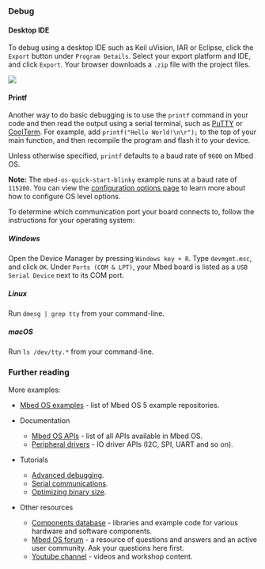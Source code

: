 ### Debug

#### Desktop IDE

To debug using a desktop IDE such as Keil uVision, IAR or Eclipse, click the `Export` button under `Program Details`. Select your export platform and IDE, and click `Export`. Your browser downloads a `.zip` file with the project files.

<span class="images">![](https://s3-us-west-2.amazonaws.com/mbed-os-docs-images/export_online_compiler.png)
</span>

#### Printf

Another way to do basic debugging is to use the `printf` command in your code and then read the output using a serial terminal, such as [PuTTY](http://www.putty.org/) or [CoolTerm](http://freeware.the-meiers.org/). For example, add `printf("Hello World!\n\r");` to the top of your main function, and then recompile the program and flash it to your device.

Unless otherwise specified, `printf` defaults to a baud rate of `9600` on Mbed OS. 

<span class="notes">**Note:** The `mbed-os-quick-start-blinky` example runs at a baud rate of `115200`. You can view the [configuration options page](/docs/reference/configuration.html) to learn more about how to configure OS level options.</span>

To determine which communication port your board connects to, follow the instructions for your operating system:

##### Windows

Open the Device Manager by pressing `Windows key + R`. Type `devmgmt.msc`, and click `OK`. Under `Ports (COM & LPT)`, your Mbed board is listed as a `USB Serial Device` next to its COM port.

##### Linux

Run `dmesg | grep tty` from your command-line.

##### macOS

Run `ls /dev/tty.*` from your command-line.

### Further reading

More examples:

- [Mbed OS examples](https://os.mbed.com/teams/mbed-os-examples/code/) - list of Mbed OS 5 example repositories.

- Documentation
    - [Mbed OS APIs](/docs/development/apis/index.html) - list of all APIs available in Mbed OS.
    - [Peripheral drivers](/docs/development/apis/drivers.html) - IO driver APIs (I2C, SPI, UART and so on).

- Tutorials
    - [Advanced debugging](debugging.html).
    - [Serial communications](/docs/development/tutorials/serial-communication.html).
    - [Optimizing binary size](optimizing.html).

- Other resources
    - [Components database](https://os.mbed.com/components/) - libraries and example code for various hardware and software components.
    - [Mbed OS forum](https://os.mbed.com/forum/) - a resource of questions and answers and an active user community. Ask your questions here first.
    - [Youtube channel](http://youtube.com/armmbed) - videos and workshop content.
